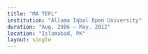 ```yaml
---
title: "MA TEFL"
institution: "Allama Iqbal Open University"
duration: "Aug. 2006 – May. 2012"
location: "Islamabad, PK"
layout: single
---
```

